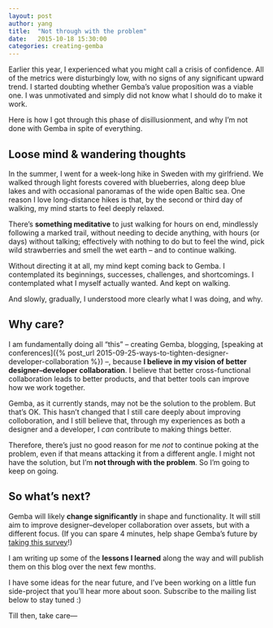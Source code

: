 ```yaml
---
layout: post
author: yang
title:  "Not through with the problem"
date:   2015-10-18 15:30:00
categories: creating-gemba	
---
```


Earlier this year, I experienced what you might call a crisis of confidence. All of the metrics were disturbingly low, with no signs of any significant upward trend. I started doubting whether Gemba’s value proposition was a viable one. I was unmotivated and simply did not know what I should do to make it work.
 
Here is how I got through this phase of disillusionment, and why I’m not done with Gemba in spite of everything.

## Loose mind & wandering thoughts

In the summer, I went for a week-long hike in Sweden with my girlfriend. We walked through light forests covered with blueberries, along deep blue lakes and with occasional panoramas of the wide open Baltic sea. One reason I love long-distance hikes is that, by the second or third day of walking, my mind starts to feel deeply relaxed.

There’s **something meditative** to just walking for hours on end, mindlessly following a marked trail, without needing to decide anything, with hours (or days) without talking; effectively with nothing to do but to feel the wind, pick wild strawberries and smell the wet earth – and to continue walking.

Without directing it at all, my mind kept coming back to Gemba. I contemplated its beginnings, successes, challenges, and shortcomings. I contemplated what I myself actually wanted. And kept on walking.

And slowly, gradually, I understood more clearly what I was doing, and why.

## Why care?

I am fundamentally doing all “this” – creating Gemba, blogging, [speaking at conferences]({% post_url 2015-09-25-ways-to-tighten-designer-developer-collaboration %}) –, because **I believe in my vision of better designer–developer collaboration**. I believe that better cross-functional collaboration leads to better products, and that better tools can improve how we work together.

Gemba, as it currently stands, may not be the solution to the problem. But that’s OK. This hasn’t changed that I still care deeply about improving colloboration, and I still believe that, through my experiences as both a designer and a developer, I _can_ contribute to making things better.

Therefore, there’s just no good reason for me _not_ to continue poking at the problem, even if that means attacking it from a different angle. I might not have the solution, but I’m **not through with the problem**. So I’m going to keep on going.

## So what’s next?

Gemba will likely **change significantly** in shape and functionality. It will still aim to improve designer–developer collaboration over assets, but with a different focus. (If you can spare 4 minutes, help shape Gemba’s future by [taking this survey](https://gemba.typeform.com/to/EFpbJu)!)

I am writing up some of the **lessons I learned** along the way and will publish them on this blog over the next few months.

I have some ideas for the near future, and I’ve been working on a little fun side-project that you’ll hear more about soon. Subscribe to the mailing list below to stay tuned :)

Till then, take care—

